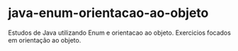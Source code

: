 # java-enum-orientacao-ao-objeto
Estudos de Java utilizando Enum e orientacao ao objeto.
Exercicios focados em orientação ao objeto.
